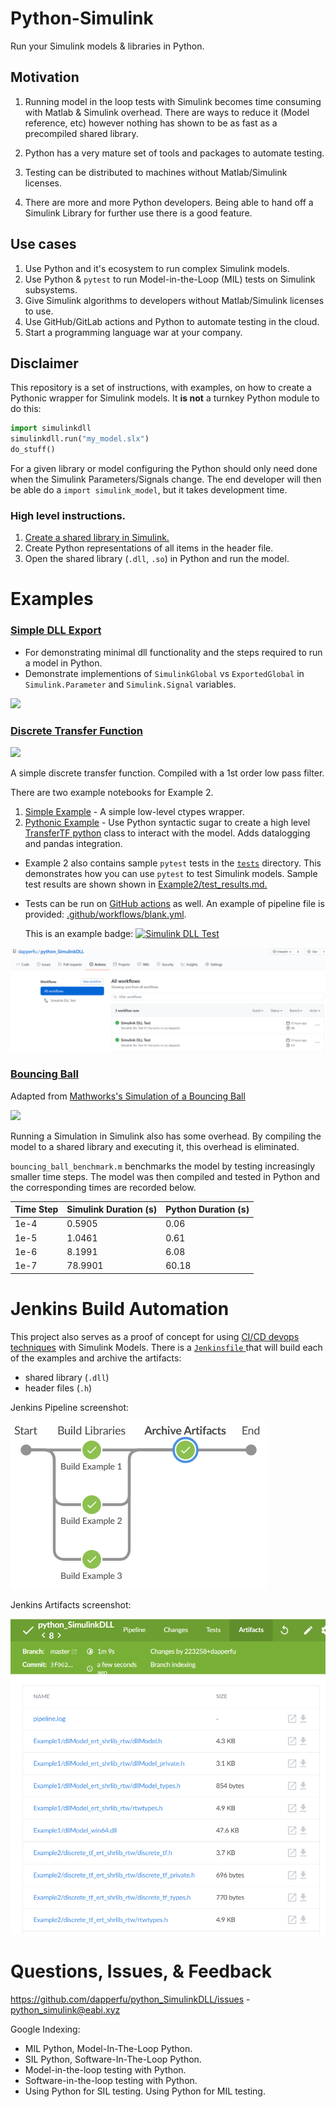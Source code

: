 # Python-Simulink

Run your Simulink models & libraries in Python.

## Motivation

1. Running model in the loop tests with Simulink becomes time consuming with Matlab & Simulink overhead. There are ways to reduce it (Model reference, etc) however nothing has shown to be as fast as a precompiled shared library.

2. Python has a very mature set of tools and packages to automate testing.

3. Testing can be distributed to machines without Matlab/Simulink licenses.

4. There are more and more Python developers. Being able to hand off a Simulink Library for further use there is a good feature.

## Use cases

1. Use Python and it's ecosystem to run complex Simulink models.
2. Use Python & `pytest` to run Model-in-the-Loop (MIL) tests on Simulink subsystems.
3. Give Simulink algorithms to developers without Matlab/Simulink licenses to use.
4. Use GitHub/GitLab actions and Python to automate testing in the cloud.
5. Start a programming language war at your company.

##  Disclaimer

This repository is a set of instructions, with examples, on how to create a Pythonic wrapper for Simulink models. It **is not** a turnkey Python module to do this:

```python
import simulinkdll
simulinkdll.run("my_model.slx")
do_stuff()
```

For a given library or model configuring the Python should only need done when the Simulink Parameters/Signals change. The end developer will then be able do a `import simulink_model`, but it takes development time.

### High level instructions.

1. [Create a shared library in Simulink.](https://www.mathworks.com/help/ecoder/ug/creating-and-using-host-based-shared-libraries.html)
2. Create Python representations of all items in the header file.
3. Open the shared library (`.dll`, `.so`) in Python and run the model.

# Examples

### [Simple DLL Export](https://nbviewer.jupyter.org/github/dapperfu/python_SimulinkDLL/blob/master/Example1/dllModel.ipynb)

- For demonstrating minimal dll functionality and the steps required to run a model in Python.
- Demonstrate implementions of `SimulinkGlobal` vs  `ExportedGlobal` in `Simulink.Parameter` and `Simulink.Signal` variables.

![](Example1/dllModel.png)

### [Discrete Transfer Function](https://nbviewer.jupyter.org/github/dapperfu/python_SimulinkDLL/blob/master/Example2/discrete_tf-python_class.ipynb)

![](Example2/discrete_tf.png)

A simple discrete transfer function. Compiled with a 1st order low pass filter.

There are two example notebooks for Example 2. 

1. [Simple Example](https://nbviewer.jupyter.org/github/dapperfu/python_SimulinkDLL/blob/master/Example2/discrete_tf.ipynb) - A simple low-level ctypes wrapper.
2. [Pythonic Example](https://nbviewer.jupyter.org/github/dapperfu/python_SimulinkDLL/blob/master/Example2/discrete_tf-python_class.ipynb) - Use Python syntactic sugar to create a high level [TransferTF python](https://github.com/dapperfu/python_SimulinkDLL/blob/master/Example2/discretetf.py) class to interact with the model. Adds datalogging and pandas integration.

- Example 2 also contains sample `pytest` tests in the [`tests`](https://github.com/dapperfu/python_SimulinkDLL/tree/master/Example2/tests) directory. This demonstrates how you can use `pytest` to test Simulink models. Sample test results are shown shown in [Example2/test_results.md.](https://github.com/dapperfu/python_SimulinkDLL/blob/master/Example2/test_results.md)

- Tests can be run on [GitHub actions](https://github.com/features/actions) as well. An example of pipeline file is provided: [.github/workflows/blank.yml](https://github.com/dapperfu/python_SimulinkDLL/blob/master/.github/workflows/blank.yml).

  This is an example badge: [![Simulink DLL Test](https://github.com/dapperfu/python_SimulinkDLL/actions/workflows/blank.yml/badge.svg)](https://github.com/dapperfu/python_SimulinkDLL/actions/workflows/blank.yml)

![](GitHub_Actions.png)

### [Bouncing Ball](https://nbviewer.jupyter.org/github/dapperfu/python_SimulinkDLL/blob/master/Example3/bouncing_ball.ipynb)

Adapted from [Mathworks's Simulation of a Bouncing Ball](https://www.mathworks.com/help/simulink/slref/simulation-of-a-bouncing-ball.html)

![](Example3/bouncing_ball.png)

Running a Simulation in Simulink also has some overhead. By compiling the model to a shared library and executing it, this overhead is eliminated. 

`bouncing_ball_benchmark.m` benchmarks the model by testing increasingly smaller time steps. The model was then compiled and tested in Python and the corresponding times are recorded below.

| Time Step | Simulink Duration (s) | Python Duration (s) |
| --------- | --------------------- | ------------------- |
| 1e-4      | 0.5905                | 0.06                |
| 1e-5      | 1.0461                | 0.61                |
| 1e-6      | 8.1991                | 6.08                |
| 1e-7      | 78.9901               | 60.18               |

# Jenkins Build Automation

This project also serves as a proof of concept for using [CI/CD devops techniques](https://www.atlassian.com/continuous-delivery/principles/continuous-integration-vs-delivery-vs-deployment) with Simulink Models. There is a [`Jenkinsfile` ](Jenkinsfile) that will build each of the examples and archive the artifacts:

- shared library (`.dll`) 
- header files (`.h`)

Jenkins Pipeline screenshot:

![Jenkins pipeline screenshot](jenkins_pipeline.png)

Jenkins Artifacts screenshot:

![Jenkins artifacts](jenkins_artifacts.png)

# Questions, Issues, & Feedback

https://github.com/dapperfu/python_SimulinkDLL/issues - [python_simulink@eabi.xyz](mailto:python_simulink@eabi.xyz)

Google Indexing:

- MIL Python, Model-In-The-Loop Python.
- SIL Python, Software-In-The-Loop Python.
- Model-in-the-loop testing with Python.
- Software-in-the-loop testing with Python.
- Using Python for SIL testing. Using Python for MIL testing.
